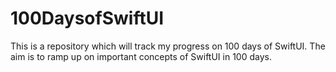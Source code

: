 # 100DaysofSwiftUI
This is a repository which will track my progress on 100 days of SwiftUI. The aim is to ramp up on important concepts of SwiftUI in 100 days.
